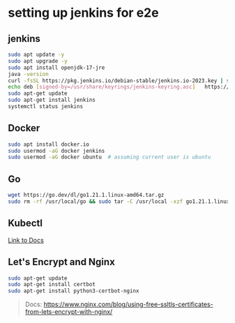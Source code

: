 # setting up jenkins for e2e

## jenkins
```bash
sudo apt update -y
sudo apt upgrade -y
sudo apt install openjdk-17-jre
java -version
curl -fsSL https://pkg.jenkins.io/debian-stable/jenkins.io-2023.key | sudo tee   /usr/share/keyrings/jenkins-keyring.asc > /dev/null
echo deb [signed-by=/usr/share/keyrings/jenkins-keyring.asc]   https://pkg.jenkins.io/debian-stable binary/ | sudo tee   /etc/apt/sources.list.d/jenkins.list > /dev/null
sudo apt-get update
sudo apt-get install jenkins
systemctl status jenkins
```

## Docker
```bash
sudo apt install docker.io
sudo usermod -aG docker jenkins
sudo usermod -aG docker ubuntu  # assuming current user is ubuntu
```

## Go
```bash
wget https://go.dev/dl/go1.21.1.linux-amd64.tar.gz
sudo rm -rf /usr/local/go && sudo tar -C /usr/local -xzf go1.21.1.linux-amd64.tar.gz
```

## Kubectl

[Link to Docs](https://kubernetes.io/docs/tasks/tools/install-kubectl-linux/#install-using-native-package-management)

## Let's Encrypt and Nginx
```bash
sudo apt-get update
sudo apt-get install certbot
sudo apt-get install python3-certbot-nginx
```

> Docs: https://www.nginx.com/blog/using-free-ssltls-certificates-from-lets-encrypt-with-nginx/
